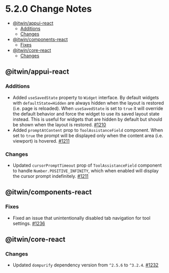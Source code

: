 # 5.2.0 Change Notes <!-- omit from toc -->

- [@itwin/appui-react](#itwinappui-react)
  - [Additions](#additions)
  - [Changes](#changes)
- [@itwin/components-react](#itwincomponents-react)
  - [Fixes](#fixes)
- [@itwin/core-react](#itwincore-react)
  - [Changes](#changes-1)

## @itwin/appui-react

### Additions

- Added `useSavedState` property to `Widget` interface. By default widgets with `defaultState=Hidden` are always hidden when the layout is restored (i.e. page is reloaded). When `useSavedState` is set to `true` it will override the default behavior and force the widget to use its saved layout state instead. This is useful for widgets that are hidden by default but should be shown when the layout is restored. [#1210](https://github.com/iTwin/appui/pull/1210)
- Added `promptAtContent` prop to `ToolAssistanceField` component. When set to `true` the prompt will be displayed only when the content area (i.e. viewport) is hovered. [#1211](https://github.com/iTwin/appui/pull/1211)

### Changes

- Updated `cursorPromptTimeout` prop of `ToolAssistanceField` component to handle `Number.POSITIVE_INFINITY`, which when enabled will display the cursor prompt indefinitely. [#1211](https://github.com/iTwin/appui/pull/1211)

## @itwin/components-react

### Fixes

- Fixed an issue that unintentionally disabled tab navigation for tool settings. [#1236](https://github.com/iTwin/appui/pull/1236)

## @itwin/core-react

### Changes

- Updated `dompurify` dependency version from `^2.5.6` to `^3.2.4`. [#1232](https://github.com/iTwin/appui/pull/1232)
